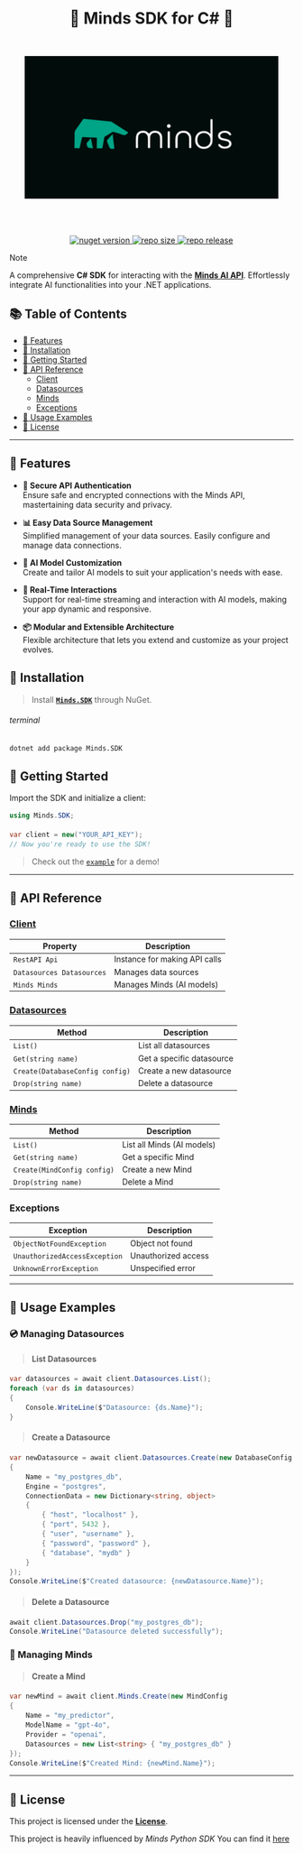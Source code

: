 <h1 align="center">🧠 Minds SDK for C# 🧠</h1>
<br />
<p align="center">
    <img alt="hero" width="450" src="https://raw.githubusercontent.com/priyanshuverma-dev/Minds.SDK/master/.github/hero.png" style="max-width: 100%;"/>
</p>
<br /><br />
<p align="center">
<a href="https://www.nuget.org/packages/Minds.SDK">
<img alt="nuget version" src="https://img.shields.io/nuget/v/Minds.SDK.svg">
</a>
    <a href="https://www.nuget.org/packages/Minds.SDK">
<img alt="repo size" src="https://img.shields.io/github/repo-size/priyanshuverma-dev/Minds.SDK?color=green">
        </a>    
    <a href="https://github.com/priyanshuverma-dev/Minds.SDK/releases">
<img alt="repo release" src="https://img.shields.io/github/v/release/priyanshuverma-dev/Minds.SDK">   
    </a> 
</p>

> [!NOTE]
>
> A comprehensive **C# SDK** for interacting with the [**Minds AI API**](https://mdb.ai). Effortlessly integrate AI functionalities into your .NET applications.

## 📚 Table of Contents

- [🚀 Features](#-features)
- [🎪 Installation](#-installation)
- [🏁 Getting Started](#-getting-started)
- [📘 API Reference](#-api-reference)
  - [Client](#client)
  - [Datasources](#datasources)
  - [Minds](#minds)
  - [Exceptions](#exceptions)
- [🌟 Usage Examples](#-usage-examples)
- [📄 License](#-license)

---

## 🚀 Features

- **🔐 Secure API Authentication**  
  Ensure safe and encrypted connections with the Minds API, mastertaining data security and privacy.
  
- **📊 Easy Data Source Management**  
  Simplified management of your data sources. Easily configure and manage data connections.

- **🧠 AI Model Customization**  
  Create and tailor AI models to suit your application's needs with ease.

- **📡 Real-Time Interactions**  
  Support for real-time streaming and interaction with AI models, making your app dynamic and responsive.

- **📦 Modular and Extensible Architecture**  
  Flexible architecture that lets you extend and customize as your project evolves.

## 🎪 Installation

> Install **[`Minds.SDK`](https://www.nuget.org/packages/Minds.SDK)** through NuGet.

###### terminal

```bash
dotnet add package Minds.SDK
```

## 🏁 Getting Started

Import the SDK and initialize a client:

```csharp
using Minds.SDK;

var client = new("YOUR_API_KEY");
// Now you're ready to use the SDK!
```

> Check out the [`example`](https://github.com/priyanshuverma-dev/Minds.SDK/blob/master/Sample/Program.cs) for a demo!

---

## 📘 API Reference

### [Client](https://github.com/priyanshuverma-dev/Minds.SDK/blob/master/Minds.SDK/Client.cs)

| Property                     | Description                   |
| ---------------------------- | ----------------------------- |
| `RestAPI Api`                 | Instance for making API calls |
| `Datasources Datasources`     | Manages data sources          |
| `Minds Minds`                 | Manages Minds (AI models)     |

### [Datasources](https://github.com/priyanshuverma-dev/Minds.SDK/blob/master/Minds.SDK/Datasources.cs)

| Method                        | Description                   |
| ----------------------------- | ----------------------------- |
| `List()`                      | List all datasources          |
| `Get(string name)`            | Get a specific datasource     |
| `Create(DatabaseConfig config)`| Create a new datasource       |
| `Drop(string name)`           | Delete a datasource           |

### [Minds](https://github.com/priyanshuverma-dev/Minds.SDK/blob/master/Minds.SDK/Minds.cs)

| Method                        | Description                   |
| ----------------------------- | ----------------------------- |
| `List()`                      | List all Minds (AI models)    |
| `Get(string name)`            | Get a specific Mind           |
| `Create(MindConfig config)`   | Create a new Mind             |
| `Drop(string name)`           | Delete a Mind                 |


### Exceptions

| Exception                     | Description                   |
| ----------------------------- | ----------------------------- |
| `ObjectNotFoundException`      | Object not found              |
| `UnauthorizedAccessException`  | Unauthorized access           |
| `UnknownErrorException`        | Unspecified error             |

---

## 🌟 Usage Examples

### 💿 Managing Datasources

> #### List Datasources

```csharp
var datasources = await client.Datasources.List();
foreach (var ds in datasources)
{
    Console.WriteLine($"Datasource: {ds.Name}");
}
```

> #### Create a Datasource

```csharp
var newDatasource = await client.Datasources.Create(new DatabaseConfig
{
    Name = "my_postgres_db",
    Engine = "postgres",
    ConnectionData = new Dictionary<string, object>
    {
        { "host", "localhost" },
        { "port", 5432 },
        { "user", "username" },
        { "password", "password" },
        { "database", "mydb" }
    }
});
Console.WriteLine($"Created datasource: {newDatasource.Name}");
```

> #### Delete a Datasource

```csharp
await client.Datasources.Drop("my_postgres_db");
Console.WriteLine("Datasource deleted successfully");
```

### 🧠 Managing Minds

> #### Create a Mind

```csharp
var newMind = await client.Minds.Create(new MindConfig
{
    Name = "my_predictor",
    ModelName = "gpt-4o",
    Provider = "openai",
    Datasources = new List<string> { "my_postgres_db" }
});
Console.WriteLine($"Created Mind: {newMind.Name}");
```


---

## 📄 License

This project is licensed under the <a href="https://github.com/priyanshuverma-dev/Minds.SDK/blob/master/LICENSE"><strong>License</strong></a>.

This project is heavily influenced by *Minds Python SDK*
You can find it [here](https://github.com/mindsdb/minds_python_sdk)
